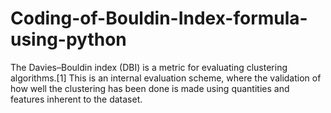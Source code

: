 # Coding-of-Bouldin-Index-formula-using-python
The Davies–Bouldin index (DBI)  is a metric for evaluating clustering algorithms.[1] This is an internal evaluation scheme, where the validation of how well the clustering has been done is made using quantities and features inherent to the dataset.
